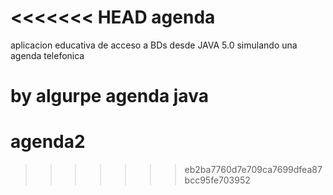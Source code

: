 <<<<<<< HEAD
agenda
======
aplicacion educativa de acceso a BDs desde JAVA 5.0 simulando una agenda telefonica

by algurpe
agenda java
=======
agenda2
=======
>>>>>>> eb2ba7760d7e709ca7699dfea87bcc95fe703952
